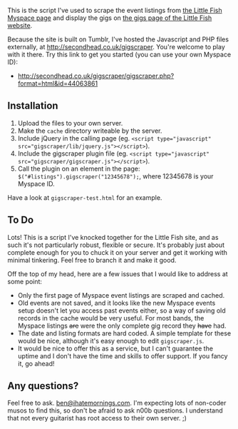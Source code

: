This is the script I've used to scrape the event listings from [the Little Fish Myspace page](http://myspace.com/littlefishmusic) and display the gigs on [the gigs page of the Little Fish website](http://littlefishmusic.com/gigs).

Because the site is built on Tumblr, I've hosted the Javascript and PHP files externally, at <http://secondhead.co.uk/gigscraper>. You're welcome to play with it there. Try this link to get you started (you can use your own Myspace ID):

* <http://secondhead.co.uk/gigscraper/gigscraper.php?format=html&id=44063861>

## Installation ##

1. Upload the files to your own server.
2. Make the `cache` directory writeable by the server.
3. Include jQuery in the calling page (eg. `<script type="javascript" src="gigscraper/lib/jquery.js"></script>`).
4. Include the gigscraper plugin file (eg. `<script type="javascript" src="gigscraper/gigscraper.js"></script>`).
5. Call the plugin on an element in the page: `$("#listings").gigscraper("12345678");`, where 12345678 is your Myspace ID.

Have a look at `gigscraper-test.html` for an example.

## To Do ##

Lots! This is a script I've knocked together for the Little Fish site, and as such it's not particularly robust, flexible or secure. It's probably just about complete enough for you to chuck it on your server and get it working with minimal tinkering. Feel free to branch it and make it good.

Off the top of my head, here are a few issues that I would like to address at some point:

* Only the first page of Myspace event listings are scraped and cached.
* Old events are not saved, and it looks like the new Myspace events setup doesn't let you access past events either, so a way of saving old records in the cache would be very useful. For most bands, the Myspace listings <del>are</del> were the only complete gig record they <del>have</del> had.
* The date and listing formats are hard coded. A simple template for these would be nice, although it's easy enough to edit `gigscraper.js`.
* It would be nice to offer this as a service, but I can't guarantee the uptime and I don't have the time and skills to offer support. If you fancy it, go ahead!

## Any questions? ##

Feel free to ask. <ben@ihatemornings.com>. I'm expecting lots of non-coder musos to find this, so don't be afraid to ask n00b questions. I understand that not every guitarist has root access to their own server. ;)
